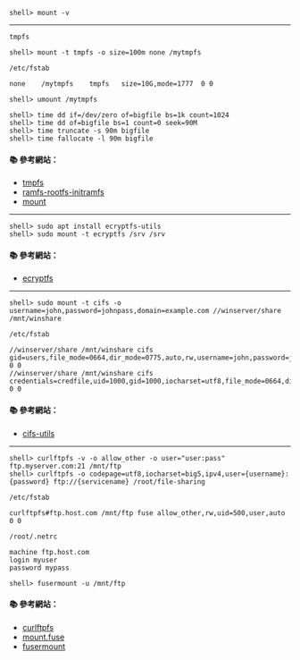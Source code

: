 ```console
shell> mount -v
```

---

`tmpfs`

```console
shell> mount -t tmpfs -o size=100m none /mytmpfs
```


`/etc/fstab`

```
none	/mytmpfs	tmpfs	size=10G,mode=1777	0 0
```

```console
shell> umount /mytmpfs
```

```console
shell> time dd if=/dev/zero of=bigfile bs=1k count=1024
shell> time dd of=bigfile bs=1 count=0 seek=90M
shell> time truncate -s 90m bigfile
shell> time fallocate -l 90m bigfile
```

#### :books: 參考網站：
- [tmpfs](https://www.kernel.org/doc/Documentation/filesystems/tmpfs.txt)
- [ramfs-rootfs-initramfs](https://www.kernel.org/doc/Documentation/filesystems/ramfs-rootfs-initramfs.txt)
- [mount](http://manpages.ubuntu.com/manpages/xenial/man8/mount.8.html)

---

```console
shell> sudo apt install ecryptfs-utils
shell> sudo mount -t ecryptfs /srv /srv
```
#### :books: 參考網站：
- [ecryptfs](https://help.ubuntu.com/lts/serverguide/ecryptfs.html)


---

```console
shell> sudo mount -t cifs -o username=john,password=johnpass,domain=example.com //winserver/share /mnt/winshare
```

`/etc/fstab`
```
//winserver/share /mnt/winshare cifs gid=users,file_mode=0664,dir_mode=0775,auto,rw,username=john,password=johnpass 0 0
//winserver/share /mnt/winshare cifs credentials=credfile,uid=1000,gid=1000,iocharset=utf8,file_mode=0664,dir_mode=0775 0 0
```

#### :books: 參考網站：
- [cifs-utils](cmd/cifs-utils.md)

---

```console
shell> curlftpfs -v -o allow_other -o user="user:pass" ftp.myserver.com:21 /mnt/ftp
shell> curlftpfs -o codepage=utf8,iocharset=big5,ipv4,user={username}:{password} ftp://{servicename} /root/file-sharing
```

`/etc/fstab`
```
curlftpfs#ftp.host.com /mnt/ftp fuse allow_other,rw,uid=500,user,auto 0 0
```

`/root/.netrc`

```
machine ftp.host.com  
login myuser  
password mypass 
```

```
shell> fusermount -u /mnt/ftp
```

#### :books: 參考網站：
- [curlftpfs](cmd/curlftpfs.md)
- [mount.fuse](http://manpages.ubuntu.com/manpages/precise/man8/mount.fuse.8.html)
- [fusermount](http://manpages.ubuntu.com/manpages/precise/man1/fusermount.1.html)